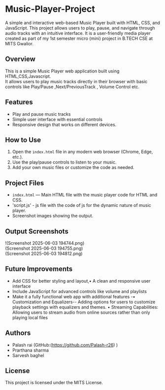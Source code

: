 # Music-Player-Project
A simple and interactive web-based Music Player built with HTML, CSS, and JavaScript. This project allows users to play, pause, and navigate through audio tracks with an intuitive interface. It is a user-friendly media player created as part of my 1st semester micro (mini) project in B.TECH CSE at MITS Gwalior.
## Overview 
This is a simple Music Player web application built using HTML,CSS,Javascript.  
It allows users to play music tracks directly in their browser with basic controls like Play/Pause ,Next/PreviousTrack , Volume Control etc.
## Features
- Play and pause music tracks
- Simple user interface with essential controls
- Responsive design that works on different devices.
## How to Use
1. Open the `index.html` file in any modern web browser (Chrome, Edge, etc.).
2. Use the play/pause controls to listen to your music.
3. Add your own music files or customize the code as needed.
## Project Files
- `index.html` — Main HTML file with the music player code for HTML and CSS.
-  'script.js' - js file with the code of js for the dynamic nature of music player.
- Screenshot images showing the output.
  
## Output Screenshots

!(Screenshot 2025-06-03 194744.png)  
(Screenshot 2025-06-03 194755.png)  
(Screenshot 2025-06-03 194812.png)  
## Future Improvements
- Add CSS for better styling and layout,•	A clean and responsive user interface
- Include JavaScript for advanced controls like volume and playlists
- Make it a fully functional web app with additional features
-•	Customization and Equalizers-- Adding options for users to customize playback settings with equalizers and themes.
•	Streaming Capabilities: Allowing users to stream audio from online sources rather than only playing local files
## Authors

- Palash rai (GitHub:(https://github.com/Palash-r26) )
- Prarthana sharma 
- Sarvesh baghel 
## License
This project is licensed under the MITS License. 
